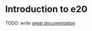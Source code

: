 # Introduction to e20

TODO: write [great documentation](http://jacobian.org/writing/what-to-write/)
